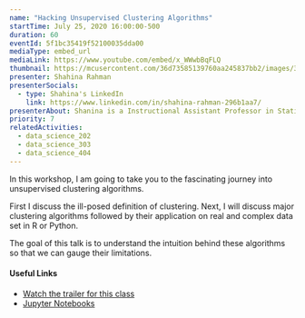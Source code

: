 ```yaml
---
name: "Hacking Unsupervised Clustering Algorithms"
startTime: July 25, 2020 16:00:00-500
duration: 60
eventId: 5f1bc35419f52100035dda00
mediaType: embed_url
mediaLink: https://www.youtube.com/embed/x_WWwbBqFLQ
thumbnail: https://mcusercontent.com/36d73585139760aa245837bb2/images/312ff56c-bd96-4f79-8ccf-a4918c0028c3.jpg
presenter: Shahina Rahman
presenterSocials:
  - type: Shahina's LinkedIn
    link: https://www.linkedin.com/in/shahina-rahman-296b1aa7/
presenterAbout: Shanina is a Instructional Assistant Professor in Statistics, got first place in Distinguished Postdoctoral Flash Talks, and has worked as a postdoc in Germany.
priority: 7
relatedActivities:
  - data_science_202
  - data_science_303
  - data_science_404
---
```


In this workshop, I am going to take you to the fascinating journey into unsupervised clustering algorithms.

First I discuss the ill-posed definition of clustering. Next, I will discuss major clustering algorithms followed by their application on real and complex data set in R or Python. 

The goal of this talk is to understand the intuition behind these algorithms so that we can gauge their limitations.


#### Useful Links
- [Watch the trailer for this class](https://www.youtube.com/watch?v=gsfDVH2id-U)
- [Jupyter Notebooks](https://drive.google.com/drive/folders/1L0eAVBaXHvbVb6OpcVDEIFQjMh8k6ph0)
